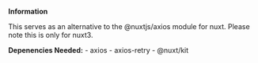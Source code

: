 **Information**

This serves as an alternative to the @nuxtjs/axios module for nuxt. Please note this is only for nuxt3.

**Depenencies Needed:**
    - axios
    - axios-retry
    - @nuxt/kit